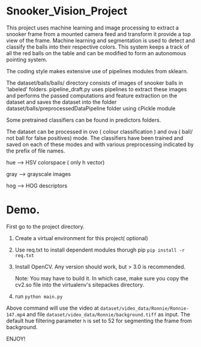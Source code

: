 # Snooker_Vision_Project
This project uses machine learning and image processing to extract a snooker frame from a mounted camera feed and transform it provide a top view of the frame. Machine learning and segmentation is used to detect and classify the balls into their respective colors. This system keeps a track of all the red balls on the table and can be modified to form an autonomous pointing system.

The coding style makes extensive use of pipelines modules from sklearn.

The dataset/balls/balls/ directory consists of images of snooker balls in 'labeled' folders. pipeline_draft.py uses pipelines to extract these images and performs the passed computations and feature extraction on the dataset and saves the dataset into the folder dataset/balls/preprocessedDataPipeline folder using cPickle module

Some pretrained classifiers can  be found in predictors folders.

The dataset can be processed in ovo ( colour classification ) and ova ( ball/ not ball for false positives) mode. The classifiers have been trained and saved on each of these modes and with various preprocessing indicated by the prefix of file  names.

hue  --> HSV colorspace ( only h vector)

gray --> grayscale images

hog --> HOG descriptors

# Demo.
 First go to the project directory.
 
1. Create a virtual environment for this project( optional)
2. Use req.txt to install dependent modules thorugh pip
    `pip install -r req.txt`
3. Install OpenCV.
    Any version should work, but > 3.0 is recommended.
    
    Note: You may have to build it. In which case, make sure you copy the cv2.so file into 
    the virtualenv's sitepackes directory.
    
4. run `python main.py`

Above command will use the video at `dataset/video_data/Ronnie/Ronnie-147.mp4`
and file `dataset/video_data/Ronnie/background.tiff` as input. The default hue filtering
parameter `h` is set to 52 for segmenting the frame from background.

ENJOY!
